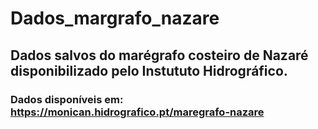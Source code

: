 # Dados_margrafo_nazare

## Dados salvos do marégrafo costeiro de Nazaré disponibilizado pelo Instututo Hidrográfico.
### Dados disponíveis em: https://monican.hidrografico.pt/maregrafo-nazare
